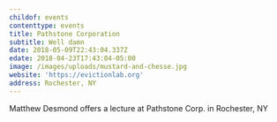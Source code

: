 ```yaml
---
childof: events
contenttype: events
title: Pathstone Corporation
subtitle: Well damn
date: 2018-05-09T22:43:04.337Z
edate: 2018-04-23T17:43:04-05:00
image: /images/uploads/mustard-and-chesse.jpg
website: 'https://evictionlab.org'
address: Rochester, NY
---
```

Matthew Desmond offers a lecture at Pathstone Corp. in Rochester, NY